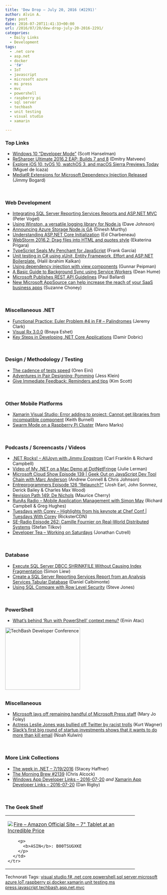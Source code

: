 ```yaml
---
title: 'Dew Drop – July 20, 2016 (#2291)'
author: Alvin A.
type: post
date: 2016-07-20T11:41:33+00:00
url: /2016/07/20/dew-drop-july-20-2016-2291/
categories:
  - Daily Links
  - Development
tags:
  - .net core
  - asp.net
  - docker
  - 'f#'
  - IoT
  - javascript
  - microsoft azure
  - ms press
  - mvc
  - powershell
  - raspberry pi
  - sql server
  - techbash
  - unit testing
  - visual studio
  - xamarin

---
```

### <a name="top"></a>Top Links

  * <a href="http://feeds.hanselman.com/~/166854684/0/scotthanselman~Windows-Developer-Mode.aspx" target="_blank">Windows 10 &#8220;Developer Mode&#8221;</a> (Scott Hanselman)
  * <a href="https://blog.jetbrains.com/dotnet/2016/07/19/resharper-ultimate-2016-2-eap-builds-7-and-8/" target="_blank">ReSharper Ultimate 2016.2 EAP: Builds 7 and 8</a> (Dmitry Matveev)
  * <a href="https://blog.xamarin.com/explore-ios-10-tvos-10-and-watchos-3-previews-today/?utm_medium=social&utm_campaign=blog&utm_source=twitter&utm_content=ios-10-previews" target="_blank">Explore iOS 10, tvOS 10, watchOS 3, and macOS Sierra Previews Today</a> (Miguel de Icaza)
  * <a href="http://feedproxy.google.com/~r/LosTechies/~3/CMJkhU3gp2s/" target="_blank">MediatR Extensions for Microsoft Dependency Injection Released</a> (Jimmy Bogard)

&nbsp;

### <a name="web"></a>Web Development

  * <a href="https://visualstudiomagazine.com/articles/2016/07/01/integrating-sql-server.aspx" target="_blank">Integrating SQL Server Reporting Services Reports and ASP.NET MVC</a> (Peter Vogel)
  * <a href="http://thisdavej.com/using-winston-a-versatile-logging-library-for-node-js/" target="_blank">Using Winston, a versatile logging library for Node.js</a> (Dave Johnson)
  * <a href="https://azure.microsoft.com/blog/announcing-azure-storage-node-js-ga/" target="_blank">Announcing Azure Storage Node.js GA</a> (Dinesh Murthy)
  * <a href="http://developer.telerik.com/featured/understanding-asp-net-core-initialization/" target="_blank">Understanding ASP.NET Core Initialization</a> (Ed Charbeneau)
  * <a href="https://blog.jetbrains.com/webstorm/2016/07/webstorm-2016-2-drag-files-into-html-and-quotes-style/" target="_blank">WebStorm 2016.2: Drag files into HTML and quotes style</a> (Ekaterina Prigara)
  * <a href="https://www.cycligent.com/blog/typescript-seals-my-penchant-for-javascript/" target="_blank">TypeScript Seals My Penchant for JavaScript</a> (Frank Garcia)
  * <a href="http://www.codeproject.com/Articles/871786/Unit-testing-in-Csharp-using-xUnit-Entity-Framewor" target="_blank">Unit testing in C# using xUnit, Entity Framework, Effort and ASP.NET Boilerplate.</a> (Halil ibrahim Kalkan)
  * <a href="http://feedproxy.google.com/~r/gunnarpeipman/~3/guYo5kkDa5E/" target="_blank">Using dependency injection with view components</a> (Gunnar Peipman)
  * <a href="http://feedproxy.google.com/~r/DeanHumesBlog/~3/AxEX-s0wGQY/10146" target="_blank">A Basic Guide to Background Sync using Service Workers</a> (Dean Hume)
  * <a href="http://www.wintellect.com/devcenter/paulballard/microsoft-publishes-rest-api-guidelines" target="_blank">Microsoft Publishes REST API Guidelines</a> (Paul Ballard)
  * <a href="http://blogs.microsoft.com/firehose/2016/07/19/new-microsoft-appsource-can-help-increase-the-reach-of-your-saas-business-apps/" target="_blank">New Microsoft AppSource can help increase the reach of your SaaS business apps</a> (Suzanne Choney)

&nbsp;

### <a name="dotnet"></a>Miscellaneous .NET

  * <a href="http://jeremybytes.blogspot.com/2016/07/functional-practice-euler-problem-4-in.html" target="_blank">Functional Practice: Euler Problem #4 in F# &#8211; Palindromes</a> (Jeremy Clark)
  * <a href="http://blogs.microsoft.co.il/bnaya/2016/07/20/visual-rx-3-0-0/" target="_blank">Visual Rx 3.0.0</a> (Bnaya Eshet)
  * <a href="https://blogs.msdn.microsoft.com/mvpawardprogram/2016/07/19/key-steps-in-developing-net-core-applications/" target="_blank">Key Steps in Developing .NET Core Applications</a> (Damir Dobric)

&nbsp;

### <a name="design"></a>Design / Methodology / Testing

  * <a href="http://feedproxy.google.com/~r/AyendeRahien/~3/ViESkAEBEbc/the-cadence-of-tests-speed" target="_blank">The cadence of tests speed</a> (Oren Eini)
  * <a href="http://feedproxy.google.com/~r/bocoup/~3/aXmOwhIcfkU/adventures-in-pair-designing-pomming" target="_blank">Adventures in Pair Designing: Pomming</a> (Jess Klein)
  * <a href="http://www.radicalcandor.com/blog/immediate-feedback/" target="_blank">Give Immediate Feedback: Reminders and tips</a> (Kim Scott)

&nbsp;

### <a name="mobile"></a>Other Mobile Platforms

  * <a href="https://blog.falafel.com/xamarin-visual-studio-error-adding-project-cannot-get-libraries-incompatible-component/" target="_blank">Xamarin Visual Studio: Error adding to project: Cannot get libraries from incompatible component</a> (Keith Burnell)
  * <a href="https://blog.docker.com/2016/07/swarm-mode-on-a-raspberry-pi-cluster/" target="_blank">Swarm Mode on a Raspberry Pi Cluster</a> (Mano Marks)

&nbsp;

### <a name="podcasts"></a>Podcasts / Screencasts / Videos

  * <a href="http://www.dotnetrocks.com/default.aspx?ShowNum=1324" target="_blank">.NET Rocks! &#8211; AllJoyn with Jimmy Engstrom</a> (Carl Franklin & Richard Campbell)
  * <a href="http://thedatafarm.com/data-access/video-of-my-net-on-a-mac-demo-at-dotnetfringe/" target="_blank">Video of My .NET on a Mac Demo at DotNetFringe</a> (Julie Lerman)
  * <a href="http://feeds.microsoftcloudshow.com/~r/microsoftcloudshowepisodes/~3/R6I_QbSWwIk/139-geek-out-on-javascript-dev-tool-chain-with-marc-anderson" target="_blank">Microsoft Cloud Show Episode 139 | Geek Out on JavaScript Dev Tool Chain with Marc Anderson</a> (Andrew Connell & Chris Johnson)
  * <a href="http://entreprogrammers.com/episode-126-relaunch/" target="_blank">Entreprogrammers Episode 126 “Relaunch?”</a> (Josh Earl, John Sonmez, Derick Bailey & Charles Max Wood)
  * <a href="https://revisionpath.simplecast.fm/episodes/40807-149-de-nichols" target="_blank">Revision Path 149: De Nichols</a> (Maurice Cherry)
  * <a href="http://feedproxy.google.com/~r/RunaAsRadioWma/~3/AarQiynX6n8/default.aspx" target="_blank">RunAs Radio &#8211; Mobile Application Management with Simon May</a> (Richard Campbell & Greg Hughes)
  * <a href="https://channel9.msdn.com/Shows/Tuesdays-With-Corey/Tuesdays-with-Corey-Highlights-from-his-keynote-at-Chef-Conf?WT.mc_id=DX_MVP4025064" target="_blank">Tuesdays with Corey &#8211; Highlights from his keynote at Chef Conf | Tuesdays With Corey</a> (RicksterCDN)
  * <a href="http://feedproxy.google.com/~r/se-radio/~3/HDNQq8L1jDc/" target="_blank">SE-Radio Episode 262: Camille Fournier on Real-World Distributed Systems</a> (Stefan Tilkov)
  * <a href="http://feedproxy.google.com/~r/DeveloperTea/~3/SEQC69dlvuM/42534-working-on-saturdays" target="_blank">Developer Tea &#8211; Working on Saturdays</a> (Jonathan Cutrell)

&nbsp;

### <a name="sql"></a>Database

  * <a href="http://feedproxy.google.com/~r/MSSQLTips-LatestSqlServerTips/~3/AI04J2XczRc/tip.asp" target="_blank">Execute SQL Server DBCC SHRINKFILE Without Causing Index Fragmentation</a> (Simon Liew)
  * <a href="http://feedproxy.google.com/~r/MSSQLTips-LatestSqlServerTips/~3/N8FMy_u8Pvo/tip.asp" target="_blank">Create a SQL Server Reporting Services Report from an Analysis Services Tabular Database</a> (Daniel Calbimonte)
  * <a href="http://www.red-gate.com/blog/redgate-products/row-level-security" target="_blank">Using SQL Compare with Row Level Security</a> (Steve Jones)

&nbsp;

### <a name="ps"></a>PowerShell

  * <a href="https://p0w3rsh3ll.wordpress.com/2016/07/19/whats-behind-run-with-powershell-context-menu/" target="_blank">What’s behind ‘Run with PowerShell’ context menu?</a> (Emin Atac)

<a href="http://www.techbash.com/" target="_blank"><img loading="lazy" decoding="async" title="TechBash Developer Conference" style="border-top: 0px; border-right: 0px; background-image: none; border-bottom: 0px; padding-top: 0px; padding-left: 0px; border-left: 0px; margin: 0px 0px 10px; padding-right: 0px" border="0" alt="TechBash Developer Conference" src="/wp-content/uploads/2016/07/QuickAd-v2.png" width="240" height="200" /></a>

### <a name="misc"></a>Miscellaneous

  * <a href="http://www.zdnet.com/article/microsoft-lays-off-remaining-handful-of-microsoft-press-staff/#ftag=RSSbaffb68" target="_blank">Microsoft lays off remaining handful of Microsoft Press staff</a> (Mary Jo Foley)
  * <a href="http://www.recode.net/2016/7/19/12226130/leslie-jones-twitter-trolls-racism" target="_blank">Actress Leslie Jones was bullied off Twitter by racist trolls</a> (Kurt Wagner)
  * <a href="http://www.recode.net/2016/7/19/12226144/slack-first-part-80-million-app-shopping-list" target="_blank">Slack’s first big round of startup investments shows that it wants to do more than kill email</a> (Noah Kulwin)

&nbsp;

### <a name="links"></a>More Link Collections

  * <a href="https://blogs.msdn.microsoft.com/dotnet/2016/07/19/the-week-in-net-7192016/" target="_blank">The week in .NET – 7/19/2016</a> (Stacey Haffner)
  * <a href="http://feedproxy.google.com/~r/ReflectivePerspective/~3/q_wG6ZIXOmA/" target="_blank">The Morning Brew #2139</a> (Chris Alcock)
  * <a href="http://windowsappdev.com/2016/07/windows-app-developer-links-2016-07-20/" target="_blank">Windows App Developer Links &#8211; 2016-07-20</a> _and_ <a href="http://allaboutxamarin.com/2016/07/xamarin-app-developer-links-2016-07-20/" target="_blank">Xamarin App Developer Links &#8211; 2016-07-20</a> (Dan Rigby)

&nbsp;

### <a name="shelf"></a>The Geek Shelf

<div id="scid:7dc1bd33-94bd-46fd-a20b-0131235bcd47:b2c798f6-6852-41a3-a2c4-185c817d6f63" class="wlWriterEditableSmartContent" style="float: none; padding-bottom: 0px; padding-top: 0px; padding-left: 0px; margin: 0px; display: inline; padding-right: 0px">
  <table cellspacing="0" cellpadding="2" width="400" border="0" unselectable="on">
    <tr>
      <td valign="top" width="400">
        <p>
          <a title="Fire - Amazon Official Site - 7&quot; Tablet at an Incredible Price" href="http://www.amazon.com/exec/obidos/ASIN/B00TSUGXKE/amavin-20"><img data-recalc-dims="1" decoding="async" src="https://i0.wp.com/images.amazon.com/images/P/B00TSUGXKE.01.MZZZZZZZ.jpg?w=660" border="0" align="left" style="float:left" />Fire &#8211; Amazon Official Site &#8211; 7" Tablet at an Incredible Price</a>
        </p>
        
        <p>
          <b>ASIN</b>: B00TSUGXKE
        </p>
      </td>
    </tr>
  </table>
</div>

<div id="scid:0767317B-992E-4b12-91E0-4F059A8CECA8:1bc95129-115c-4850-bcd0-ac1b3d76f591" class="wlWriterEditableSmartContent" style="float: none; padding-bottom: 0px; padding-top: 0px; padding-left: 0px; margin: 0px; display: inline; padding-right: 0px">
  Technorati Tags: <a href="http://technorati.com/tags/visual+studio" rel="tag">visual studio</a>,<a href="http://technorati.com/tags/f%23" rel="tag">f#</a>,<a href="http://technorati.com/tags/.net+core" rel="tag">.net core</a>,<a href="http://technorati.com/tags/powershell" rel="tag">powershell</a>,<a href="http://technorati.com/tags/sql+server" rel="tag">sql server</a>,<a href="http://technorati.com/tags/microsoft+azure" rel="tag">microsoft azure</a>,<a href="http://technorati.com/tags/IoT" rel="tag">IoT</a>,<a href="http://technorati.com/tags/raspberry+pi" rel="tag">raspberry pi</a>,<a href="http://technorati.com/tags/docker" rel="tag">docker</a>,<a href="http://technorati.com/tags/xamarin" rel="tag">xamarin</a>,<a href="http://technorati.com/tags/unit+testing" rel="tag">unit testing</a>,<a href="http://technorati.com/tags/ms+press" rel="tag">ms press</a>,<a href="http://technorati.com/tags/javascript" rel="tag">javascript</a>,<a href="http://technorati.com/tags/techbash" rel="tag">techbash</a>,<a href="http://technorati.com/tags/asp.net" rel="tag">asp.net</a>,<a href="http://technorati.com/tags/mvc" rel="tag">mvc</a>
</div>